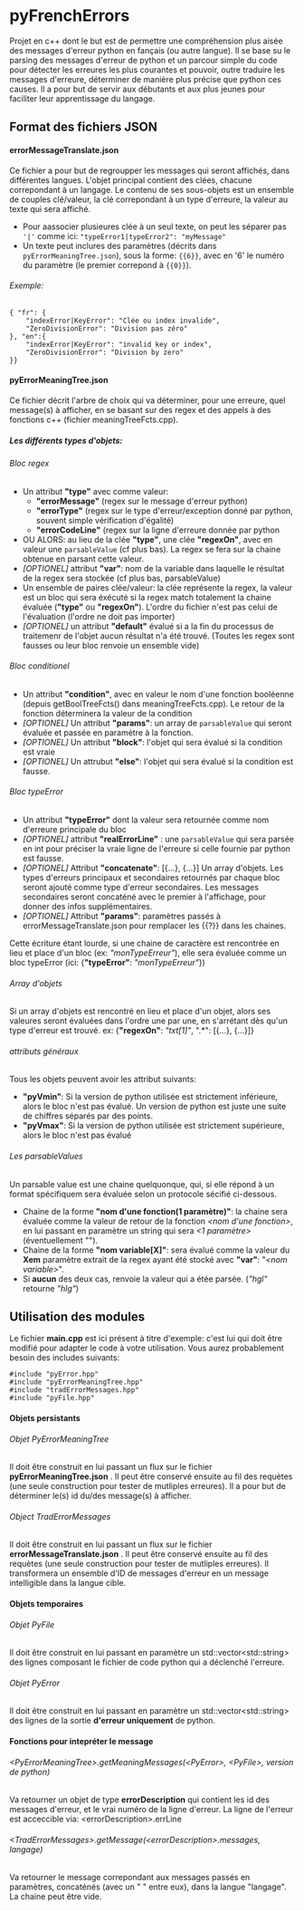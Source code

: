 # pyFrenchErrors
Projet en c++ dont le but est de permettre une compréhension plus aisée des messages d'erreur python en fançais (ou autre langue). Il se base su le parsing des messages d'erreur de python et un parcour simple du code pour détecter les erreures les plus courantes et pouvoir, outre traduire les messages d'erreure, déterminer de manière plus précise que python ces causes. Il a pour but de servir aux débutants et aux plus jeunes pour faciliter leur apprentissage du langage.

## Format des fichiers JSON
#### errorMessageTranslate.json
Ce fichier a pour but de regroupper les messages qui seront affichés, dans différentes langues. L'objet principal contient des clées, chacune correpondant à un langage. Le contenu de ses sous-objets est un ensemble de couples clé/valeur, la clé correpondant à un type d'erreure, la valeur au texte qui sera affiché.
- Pour aassocier plusieures clée à un seul texte, on peut les séparer pas `'|'` comme ici: `"typeError1|typeError2": "myMessage"`
- Un texte peut inclures des paramètres (décrits dans `pyErrorMeaningTree.json`), sous la forme: `{{6}}`, avec en '6' le numéro du paramètre (le premier correpond à `{{0}}`).
###### Exemple:
```
{ "fr": {
    "indexError|KeyError": "Clée ou index invalide",
    "ZeroDivisionError": "Division pas zéro"
}, "en":{
    "indexError|KeyError": "invalid key or index",
    "ZeroDivisionError": "Division by zero"
}}
```
#### pyErrorMeaningTree.json
Ce fichier décrit l'arbre de choix qui va déterminer, pour une erreure, quel message(s) à afficher, en se basant sur des regex et des appels à des fonctions c++ (fichier meaningTreeFcts.cpp). 

##### Les différents types d'objets:
###### Bloc regex
- Un attribut **"type"** avec comme valeur:
    - **"errorMessage"** (regex sur le message d'erreur python)
    - **"errorType"** (regex sur le type d'erreur/exception donné par python, souvent simple vérification d'égalité)
    - **"errorCodeLine"** (regex sur la ligne d'erreure donnée par python
- OU ALORS: au lieu de la clée **"type"**, une clée **"regexOn"**, avec en valeur une `parsableValue` (cf plus bas). La regex se fera sur la chaine obtenue en parsant cette valeur. 
- *[OPTIONEL]* attribut **"var"**: nom de la variable dans laquelle le résultat de la regex sera stockée (cf plus bas, parsableValue)
- Un ensemble de paires clée/valeur: la clée représente la regex, la valeur est un bloc qui sera éxécuté si la regex match totalement la chaine évaluée (**"type"** ou **"regexOn"**). L'ordre du fichier n'est pas celui de l'évaluation (l'ordre ne doit pas importer)
- *[OPTIONEL]* un attribut **"default"** évalué si a la fin du processus de traitemenr de l'objet aucun résultat n'a été trouvé. (Toutes les regex sont fausses ou leur bloc renvoie un ensemble vide)

###### Bloc conditionel
- Un attribut **"condition"**, avec en valeur le nom d'une fonction booléenne (depuis getBoolTreeFcts() dans meaningTreeFcts.cpp). Le retour de la fonction déterminera la valeur de la condition
- *[OPTIONEL]* Un attribut **"params"**: un array de `parsableValue` qui seront évaluée et passée en paramètre à la fonction.
- *[OPTIONEL]* Un attribut **"block"**: l'objet qui sera évalué si la condition est vraie
- *[OPTIONEL]* Un attrubut **"else"**: l'objet qui sera évalué si la condition est fausse.

###### Bloc typeError
- Un attribut **"typeError"** dont la valeur sera retournée comme nom d'erreure principale du bloc
- *[OPTIONEL]* attribut **"realErrorLine"** : une `parsableValue` qui sera parsée en int pour préciser la vraie ligne de l'erreure si celle fournie par python est fausse.
- *[OPTIONEL]* Attribut **"concatenate"**: [{...}, {...}] Un array d'objets. Les types d'erreurs principaux et secondaires retournés par chaque bloc seront ajouté comme type d'erreur secondaires. Les messages secondaires seront concaténé avec le premier à l'affichage, pour donner des infos supplémentaires.
- *[OPTIONEL]* Attribut **"params"**: paramètres passés à errorMessageTranslate.json pour remplacer les {{?}} dans les chaines.

Cette écriture étant lourde, si une chaine de caractère est rencontrée en lieu et place d'un bloc (ex: *"monTypeErreur"*), elle sera évaluée comme un bloc typeError (ici: {**"typeError"**: *"monTypeErreur"*})

###### Array d'objets
Si un array d'objets est rencontré en lieu et place d'un objet, alors ses valeures seront évaluées dans l'ordre une par une, en s'arrétant dès qu'un type d'erreur est trouvé.
ex: {**"regexOn"**: *"txt[1]"*, ".*": [{...}, {...}]}

###### attributs généraux
Tous les objets peuvent avoir les attribut suivants:
- **"pyVmin"**: Si la version de python utilisée est strictement inférieure, alors le bloc n'est pas évalué. Un version de python est juste une suite de chiffres séparés par des points.
- **"pyVmax"**: Si la version de python utilisée est strictement supérieure, alors le bloc n'est pas évalué

###### Les parsableValues
Un parsable value est une chaine quelquonque, qui, si elle répond à un format spécifiquem sera évaluée selon un protocole sécifié ci-dessous.
- Chaine de la forme **"nom d'une fonction(1 paramètre)"**: la chaine sera évaluée comme la valeur de retour de la fonction *\<nom d'une fonction\>*, en lui passant en paramètre un string qui sera *\<1 paramètre\>* (éventuellement "").
- Chaine de la forme **"nom variable[X]"**: sera évalué comme la valeur du **Xem** paramètre extrait de la regex ayant été stocké avec **"var"**: "*\<nom variable\>*".
- Si **aucun** des deux cas, renvoie la valeur qui a étée parsée. (*"hgl"* retourne *"hlg"*)

## Utilisation des modules
Le fichier **main.cpp** est ici présent à titre d'exemple: c'est lui qui doit être modifié pour adapter le code à votre utilisation.
Vous aurez probablement besoin des includes suivants:
```
#include "pyError.hpp"
#include "pyErrorMeaningTree.hpp"
#include "tradErrorMessages.hpp"
#include "pyFile.hpp"
```
#### Objets persistants
###### Objet *PyErrorMeaningTree*
Il doit être construit en lui passant un flux sur le fichier **pyErrorMeaningTree.json** . Il peut être conservé ensuite au fil des requètes (une seule construction pour tester de mutliples erreures). Il a pour but de déterminer le(s) id du/des message(s) à afficher.

###### Object *TradErrorMessages*
Il doit être construit en lui passant un flux sur le fichier **errorMessageTranslate.json** . Il peut être conservé ensuite au fil des requètes (une seule construction pour tester de mutliples erreures). Il transformera un ensemble d'ID de messages d'erreur en un message intelligible dans la langue cible.

#### Objets temporaires
###### Objet *PyFile*
Il doit être construit en lui passant en paramètre un std::vector\<std::string\> des lignes composant le fichier de code python qui a déclenché l'erreure.
###### Objet *PyError*
Il doit être construit en lui passant en paramètre un std::vector\<std::string\> des lignes de la sortie **d'erreur uniquement** de python.

#### Fonctions pour intepréter le message
###### \<PyErrorMeaningTree\>.*getMeaningMessages*(\<PyError\>, \<PyFile\>, version de python)
Va retourner un objet de type **errorDescription** qui contient les id des messages d'erreur, et le vrai numéro de la ligne d'erreur.
La ligne de l'erreur est acceccible via: \<errorDescription\>.errLine

###### \<TradErrorMessages\>.getMessage(\<errorDescription\>.messages, langage)
Va retourner le message correpondant aux messages passés en paramètres, concaténés (avec un " " entre eux), dans la langue "langage". La chaine peut être vide.
